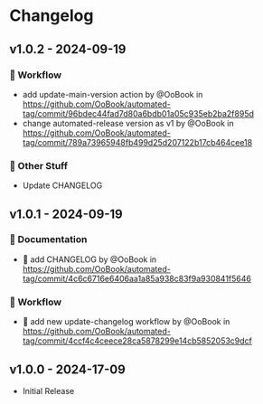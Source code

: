 # Changelog

## v1.0.2 - 2024-09-19

### :green_heart: Workflow

- add update-main-version action by @OoBook in https://github.com/OoBook/automated-tag/commit/96bdec44fad7d80a6bdb01a05c935eb2ba2f895d
- change automated-release version as v1 by @OoBook in https://github.com/OoBook/automated-tag/commit/789a73965948fb499d25d207122b17cb464cee18

### :beers: Other Stuff

- Update CHANGELOG

## v1.0.1 - 2024-09-19

### :memo: Documentation

- :memo: add CHANGELOG by @OoBook in https://github.com/OoBook/automated-tag/commit/4c6c6716e6406aa1a85a938c83f9a930841f5646

### :green_heart: Workflow

- :green_heart: add new update-changelog workflow by @OoBook in https://github.com/OoBook/automated-tag/commit/4ccf4c4ceece28ca5878299e14cb5852053c9dcf

## v1.0.0 - 2024-17-09

- Initial Release
